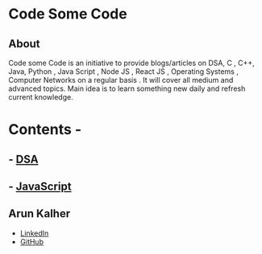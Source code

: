 # Code Some Code

## About
Code some Code is an initiative to provide blogs/articles on DSA, C , C++, Java, Python , Java Script , Node JS , React JS , Operating Systems , Computer Networks on a regular basis . It will cover all medium and advanced topics. Main idea is to learn something new daily and refresh current knowledge.

#  Contents -

## -   [DSA](https://github.com/arunkalher/Code-some-Code/tree/main/DSA)

## - [JavaScript](https://github.com/arunkalher/Code-some-Code/tree/main/javascript)

## Arun Kalher
- [LinkedIn](https://in.linkedin.com/in/arun-kalher-64117522a)
- [GitHub](https://www.github.com/arunkalher)

